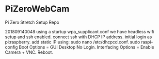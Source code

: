 # PiZeroWebCam
Pi Zero Stretch Setup Repo

201809140048 using a startup wpa_supplicant.conf we have headless wifi setup and ssh enabled.  connect ssh with DHCP IP address. initial login as pi:raspberry. add static IP using: sudo nano /etc/dhcpcd.conf. sudo raspi-config Boot Options = GUI Desktop No Login.  Interfacing Options = Enable Camera + VNC. Reboot.





